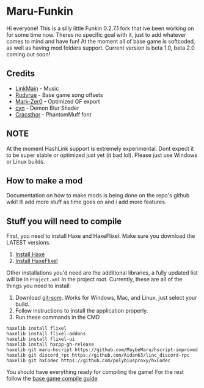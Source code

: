 # Maru-Funkin

Hi everyone! This is a silly little Funkin 0.2.7.1 fork that ive been working on for some time now.
Theres no specific goal with it, just to add whatever comes to mind and have fun!
At the moment all of base game is softcoded, as well as having mod folders support.
Current version is beta 1.0, beta 2.0 coming out soon!

## Credits
* [LinkMain](https://www.youtube.com/@uppybuppy) - Music
* [Rudyrue](https://www.youtube.com/@rudyrue3694) - Base game song offsets
* [Mark-Zer0](https://twitter.com/MarkimusZer0) - Optimized GF export
* [cyn](https://twitter.com/cyn0x8) - Demon Blur Shader
* [Cracsthor](https://gamebanana.com/members/1844732) - PhantomMuff font

## NOTE

At the moment HashLink support is extremely experimental. Dont expect it to be super stable or
optimized just yet (it bad lol). Please just use Windows or Linux builds.

## How to make a mod

Documentation on how to make mods is being done on the repo's github wiki! Ill add more stuff
as time goes on and i add more features.

## Stuff you will need to compile

First, you need to install Haxe and HaxeFlixel. Make sure you download the LATEST versions.

1. [Install Haxe](https://haxe.org/download/)
2. [Install HaxeFlixel](https://haxeflixel.com/documentation/install-haxeflixel/)

Other installations you'd need are the additional libraries, a fully updated list will be in `Project.xml` in the project root. Currently, these are all of the things you need to install:

1. Download [git-scm](https://git-scm.com/downloads). Works for Windows, Mac, and Linux, just select your build.
2. Follow instructions to install the application properly.
3. Run these commands in the CMD

```
haxelib install flixel
haxelib install flixel-addons
haxelib install flixel-ui
haxelib install hxcpp-gh-release
haxelib git maru-hscript https://github.com/MaybeMaru/hscript-improved
haxelib git discord_rpc https://github.com/Aidan63/linc_discord-rpc
haxelib git hxCodec https://github.com/polybiusproxy/hxCodec
```
You should have everything ready for compiling the game!
For the rest follow the [base game compile guide](https://github.com/FunkinCrew/Funkin#compiling-game)
